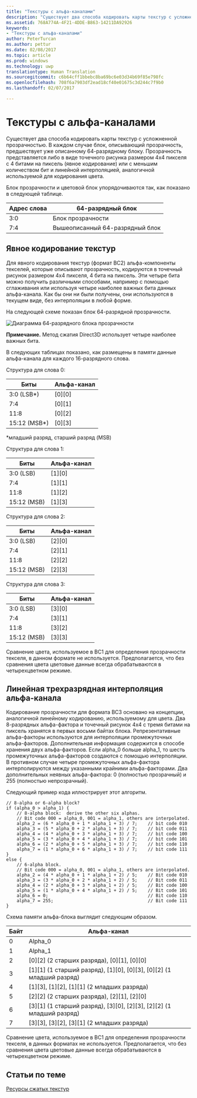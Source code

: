```yaml
---
title: "Текстуры с альфа-каналами"
description: "Существует два способа кодировать карты текстур с усложненной прозрачностью."
ms.assetid: 768A774A-4F21-4DDE-B863-14211DA92926
keywords:
- "Текстуры с альфа-каналами"
author: PeterTurcan
ms.author: pettur
ms.date: 02/08/2017
ms.topic: article
ms.prod: windows
ms.technology: uwp
translationtype: Human Translation
ms.sourcegitcommit: c6b64cff1bbebc8ba69bc6e03d34b69f85e798fc
ms.openlocfilehash: 708f6a7903df2ead18cf40e01675c3d244c7f9b0
ms.lasthandoff: 02/07/2017

---
```


# <a name="textures-with-alpha-channels"></a>Текстуры с альфа-каналами


Существует два способа кодировать карты текстур с усложненной прозрачностью. В каждом случае блок, описывающий прозрачность, предшествует уже описанному 64-разрядному блоку. Прозрачность представляется либо в виде точечного рисунка размером 4x4 пикселя с 4 битами на пиксель (явное кодирование) или с меньшим количеством бит и линейной интерполяцией, аналогичной используемой для кодирования цвета.

Блок прозрачности и цветовой блок упорядочиваются так, как показано в следующей таблице.

| Адрес слова | 64-разрядный блок                      |
|--------------|-----------------------------------|
| 3:0          | Блок прозрачности                |
| 7:4          | Вышеописанный 64-разрядный блок |

 

## <a name="span-idexplicit-texture-encodingspanspan-idexplicit-texture-encodingspanspan-idexplicit-texture-encodingspanexplicit-texture-encoding"></a><span id="Explicit-Texture-Encoding"></span><span id="explicit-texture-encoding"></span><span id="EXPLICIT-TEXTURE-ENCODING"></span>Явное кодирование текстур


Для явного кодирования текстур (формат BC2) альфа-компоненты текселей, которые описывают прозрачность, кодируются в точечный рисунок размером 4x4 пикселя, 4 бита на пиксель. Эти четыре бита можно получить различными способами, например с помощью сглаживания или используя четыре наиболее важных бита данных альфа-канала. Как бы они ни были получены, они используются в текущем виде, без интерполяции в любой форме.

На следующей схеме показан блок 64-разрядной прозрачности.

![Диаграмма 64-разрядного блока прозрачности](images/colors4.png)

**Примечание.**   Метод сжатия Direct3D использует четыре наиболее важных бита.

 

В следующих таблицах показано, как размещены в памяти данные альфа-канала для каждого 16-разрядного слова.

Структура для слова 0:

| Биты          | Альфа-канал      |
|---------------|------------|
| 3:0 (LSB\*)   | \[0\]\[0\] |
| 7:4           | \[0\]\[1\] |
| 11:8          | \[0\]\[2\] |
| 15:12 (MSB\*) | \[0\]\[3\] |

 

\*младший разряд, старший разряд (MSB)

Структура для слова 1:

| Биты        | Альфа-канал      |
|-------------|------------|
| 3:0 (LSB)   | \[1\]\[0\] |
| 7:4         | \[1\]\[1\] |
| 11:8        | \[1\]\[2\] |
| 15:12 (MSB) | \[1\]\[3\] |

 

Структура для слова 2:

| Биты        | Альфа-канал      |
|-------------|------------|
| 3:0 (LSB)   | \[2\]\[0\] |
| 7:4         | \[2\]\[1\] |
| 11:8        | \[2\]\[2\] |
| 15:12 (MSB) | \[2\]\[3\] |

 

Структура для слова 3:

| Биты        | Альфа-канал      |
|-------------|------------|
| 3:0 (LSB)   | \[3\]\[0\] |
| 7:4         | \[3\]\[1\] |
| 11:8        | \[3\]\[2\] |
| 15:12 (MSB) | \[3\]\[3\] |

 

Сравнение цвета, используемое в BC1 для определения прозрачности текселя, в данном формате не используется. Предполагается, что без сравнения цвета цветовые данные всегда обрабатываются в четырехцветном режиме.

## <a name="span-idthree-bit-linear-alpha-interpolationspanspan-idthree-bit-linear-alpha-interpolationspanspan-idthree-bit-linear-alpha-interpolationspanthree-bit-linear-alpha-interpolation"></a><span id="Three-Bit-Linear-Alpha-Interpolation"></span><span id="three-bit-linear-alpha-interpolation"></span><span id="THREE-BIT-LINEAR-ALPHA-INTERPOLATION"></span>Линейная трехразрядная интерполяция альфа-канала


Кодирование прозрачности для формата BC3 основано на концепции, аналогичной линейному кодированию, используемому для цвета. Два 8-разрядных альфа-фактора и точечный рисунок 4x4 с тремя битами на пиксель хранятся в первых восьми байтах блока. Репрезентативные альфа-факторы используются для интерполяции промежуточных альфа-факторов. Дополнительная информация содержится в способе хранения двух альфа-факторов. Если alpha\_0 больше alpha\_1, то шесть промежуточных альфа-факторов создаются с помощью интерполяции. В противном случае четыре промежуточных альфа-фактора интерполируются между указанными крайними альфа-факторами. Два дополнительных неявных альфа-фактора: 0 (полностью прозрачный) и 255 (полностью непрозрачный).

Следующий пример кода иллюстрирует этот алгоритм.

```
// 8-alpha or 6-alpha block?    
if (alpha_0 > alpha_1) {    
    // 8-alpha block:  derive the other six alphas.    
    // Bit code 000 = alpha_0, 001 = alpha_1, others are interpolated.
    alpha_2 = (6 * alpha_0 + 1 * alpha_1 + 3) / 7;    // bit code 010
    alpha_3 = (5 * alpha_0 + 2 * alpha_1 + 3) / 7;    // bit code 011
    alpha_4 = (4 * alpha_0 + 3 * alpha_1 + 3) / 7;    // bit code 100
    alpha_5 = (3 * alpha_0 + 4 * alpha_1 + 3) / 7;    // bit code 101
    alpha_6 = (2 * alpha_0 + 5 * alpha_1 + 3) / 7;    // bit code 110
    alpha_7 = (1 * alpha_0 + 6 * alpha_1 + 3) / 7;    // bit code 111  
}    
else {  
    // 6-alpha block.    
    // Bit code 000 = alpha_0, 001 = alpha_1, others are interpolated.
    alpha_2 = (4 * alpha_0 + 1 * alpha_1 + 2) / 5;    // Bit code 010
    alpha_3 = (3 * alpha_0 + 2 * alpha_1 + 2) / 5;    // Bit code 011
    alpha_4 = (2 * alpha_0 + 3 * alpha_1 + 2) / 5;    // Bit code 100
    alpha_5 = (1 * alpha_0 + 4 * alpha_1 + 2) / 5;    // Bit code 101
    alpha_6 = 0;                                      // Bit code 110
    alpha_7 = 255;                                    // Bit code 111
}
```

Схема памяти альфа-блока выглядит следующим образом.

| Байт | Альфа-канал                                                          |
|------|----------------------------------------------------------------|
| 0    | Alpha\_0                                                       |
| 1    | Alpha\_1                                                       |
| 2    | \[0\]\[2\] (2 старших разряда), \[0\]\[1\], \[0\]\[0\]                    |
| 3    | \[1\]\[1\] (1 старший разряд), \[1\]\[0\], \[0\]\[3\], \[0\]\[2\] (1 младший разряд) |
| 4    | \[1\]\[3\], \[1\]\[2\], \[1\]\[1\] (2 младших разряда)                    |
| 5    | \[2\]\[2\] (2 старших разряда), \[2\]\[1\], \[2\]\[0\]                    |
| 6    | \[3\]\[1\] (1 старший разряд), \[3\]\[0\], \[2\]\[3\], \[2\]\[2\] (1 младший разряд) |
| 7    | \[3\]\[3\], \[3\]\[2\], \[3\]\[1\] (2 младших разряда)                    |

 

Сравнение цвета, используемое в BC1 для определения прозрачности текселя, в данных форматах не используется. Предполагается, что без сравнения цвета цветовые данные всегда обрабатываются в четырехцветном режиме.

## <a name="span-idrelated-topicsspanrelated-topics"></a><span id="related-topics"></span>Статьи по теме


[Ресурсы сжатых текстур](compressed-texture-resources.md)

 

 





